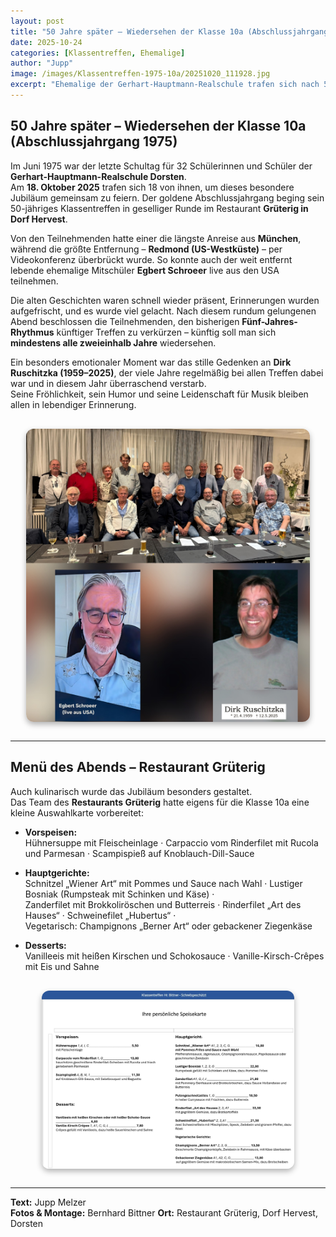 ```yaml
---
layout: post
title: "50 Jahre später – Wiedersehen der Klasse 10a (Abschlussjahrgang 1975)"
date: 2025-10-24
categories: [Klassentreffen, Ehemalige]
author: "Jupp"
image: /images/Klassentreffen-1975-10a/20251020_111928.jpg
excerpt: "Ehemalige der Gerhart-Hauptmann-Realschule trafen sich nach 50 Jahren in geselliger Runde – mit einem digitalen Gruß aus den USA und einem stillen Gedenken an Dirk Ruschitzka."
---
```


## 50 Jahre später – Wiedersehen der Klasse 10a (Abschlussjahrgang 1975)

Im Juni 1975 war der letzte Schultag für 32 Schülerinnen und Schüler der **Gerhart-Hauptmann-Realschule Dorsten**.  
Am **18. Oktober 2025** trafen sich 18 von ihnen, um dieses besondere Jubiläum gemeinsam zu feiern. Der goldene Abschlussjahrgang beging sein 50-jähriges Klassentreffen in geselliger Runde im Restaurant **Grüterig in Dorf Hervest**.

Von den Teilnehmenden hatte einer die längste Anreise aus **München**, während die größte Entfernung – **Redmond (US-Westküste)** – per Videokonferenz überbrückt wurde. So konnte auch der weit entfernt lebende ehemalige Mitschüler **Egbert Schroeer** live aus den USA teilnehmen.

Die alten Geschichten waren schnell wieder präsent, Erinnerungen wurden aufgefrischt, und es wurde viel gelacht. Nach diesem rundum gelungenen Abend beschlossen die Teilnehmenden, den bisherigen **Fünf-Jahres-Rhythmus** künftiger Treffen zu verkürzen – künftig soll man sich **mindestens alle zweieinhalb Jahre** wiedersehen.

Ein besonders emotionaler Moment war das stille Gedenken an **Dirk Ruschitzka (1959–2025)**, der viele Jahre regelmäßig bei allen Treffen dabei war und in diesem Jahr überraschend verstarb.  
Seine Fröhlichkeit, sein Humor und seine Leidenschaft für Musik bleiben allen in lebendiger Erinnerung.

<div style="display:flex;justify-content:center;margin:30px 0;">
  <img src="/images/Klassentreffen-1975-10a/20251020_111928.jpg"
       alt="Klassentreffen der 10a – 50 Jahre später"
       style="max-width:90%;border-radius:12px;box-shadow:0 4px 10px rgba(0,0,0,0.3);">
</div>

---

## Menü des Abends – Restaurant Grüterig

Auch kulinarisch wurde das Jubiläum besonders gestaltet.  
Das Team des **Restaurants Grüterig** hatte eigens für die Klasse 10a eine kleine Auswahlkarte vorbereitet:

- **Vorspeisen:**  
  Hühnersuppe mit Fleischeinlage · Carpaccio vom Rinderfilet mit Rucola und Parmesan · Scampispieß auf Knoblauch-Dill-Sauce  

- **Hauptgerichte:**  
  Schnitzel „Wiener Art“ mit Pommes und Sauce nach Wahl · Lustiger Bosniak (Rumpsteak mit Schinken und Käse) ·   
  Zanderfilet mit Brokkoliröschen und Butterreis · Rinderfilet „Art des Hauses“ · Schweinefilet „Hubertus“ ·   
  Vegetarisch: Champignons „Berner Art“ oder gebackener Ziegenkäse  

- **Desserts:**  
  Vanilleeis mit heißen Kirschen und Schokosauce · Vanille-Kirsch-Crêpes mit Eis und Sahne  

<div style="display:flex;justify-content:center;margin:30px 0;">
  <img src="/images/Klassentreffen-1975-10a/IMG-20251018-WA0000.jpg"
       alt="Speisekarte des Klassentreffens im Restaurant Grüterig"
       style="max-width:80%;border-radius:12px;box-shadow:0 4px 10px rgba(0,0,0,0.3);">
</div>

---

**Text:** Jupp Melzer  
**Fotos & Montage:** Bernhard Bittner 
**Ort:** Restaurant Grüterig, Dorf Hervest, Dorsten
